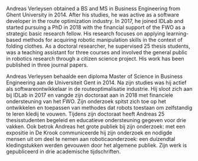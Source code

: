 Andreas Verleysen obtained a BS and MS in Business Engineering from Ghent University in 2014. After his studies, he was active as a software developer in the route optimization industry. In 2017, he joined IDLab and started pursuing a PhD in 2018 with the financial support of the FWO as a strategic basic research fellow. His research focuses on applying learning-based methods for acquiring robotic manipulation skills in the context of folding clothes. As a doctoral researcher, he supervised 25 thesis students, was a teaching assistant for three courses and involved the general public in robotics research through a citizen science project. His work has been published in three journal papers.  

Andreas Verleysen behaalde een diploma Master of Science in Business Engineering aan de Universiteit Gent in 2014.
Na zijn studies was hij actief als softwareontwikkelaar in de routeoptimalisatie industrie.
Hij sloot zich aan bij IDLab in 2017 en vangde zijn doctoraat aan in 2018 met financiele ondersteuning van het FWO. 
Zijn onderzoek spitst zich toe op het ontwikkelen en toepassen van methodes dat robots toestaan om zelfstandig te leren kledij te vouwen.
Tijdens zijn doctoraat heeft Andreas 25 thesisstudenten begeleid en educatieve ondersteuning gegeven voor drie vakken. 
Ook betrok Andreas het grote publiek bij zijn onderzoek: met een expositie in De Krook communiceerde hij zijn onderzoek en nodigde mensen uit om deel te nemen aan roboticaonderzoek: een duizendtal kledingstukken werden gevouwen door het algemene publiek.
Zijn werk is gepubliceerd in drie academische tijdschriften. 